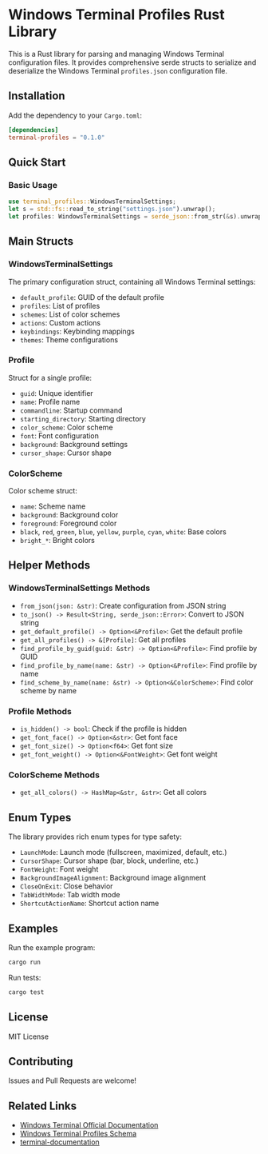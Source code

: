 # Windows Terminal Profiles Rust Library

This is a Rust library for parsing and managing Windows Terminal configuration files. It provides comprehensive serde structs to serialize and deserialize the Windows Terminal `profiles.json` configuration file.

## Installation

Add the dependency to your `Cargo.toml`:

```toml
[dependencies]
terminal-profiles = "0.1.0"
```

## Quick Start

### Basic Usage

```rust
use terminal_profiles::WindowsTerminalSettings;
let s = std::fs::read_to_string("settings.json").unwrap();
let profiles: WindowsTerminalSettings = serde_json::from_str(&s).unwrap();
```

## Main Structs

### WindowsTerminalSettings

The primary configuration struct, containing all Windows Terminal settings:

- `default_profile`: GUID of the default profile
- `profiles`: List of profiles
- `schemes`: List of color schemes
- `actions`: Custom actions
- `keybindings`: Keybinding mappings
- `themes`: Theme configurations

### Profile

Struct for a single profile:

- `guid`: Unique identifier
- `name`: Profile name
- `commandline`: Startup command
- `starting_directory`: Starting directory
- `color_scheme`: Color scheme
- `font`: Font configuration
- `background`: Background settings
- `cursor_shape`: Cursor shape

### ColorScheme

Color scheme struct:

- `name`: Scheme name
- `background`: Background color
- `foreground`: Foreground color
- `black`, `red`, `green`, `blue`, `yellow`, `purple`, `cyan`, `white`: Base colors
- `bright_*`: Bright colors

## Helper Methods

### WindowsTerminalSettings Methods

- `from_json(json: &str)`: Create configuration from JSON string
- `to_json() -> Result<String, serde_json::Error>`: Convert to JSON string
- `get_default_profile() -> Option<&Profile>`: Get the default profile
- `get_all_profiles() -> &[Profile]`: Get all profiles
- `find_profile_by_guid(guid: &str) -> Option<&Profile>`: Find profile by GUID
- `find_profile_by_name(name: &str) -> Option<&Profile>`: Find profile by name
- `find_scheme_by_name(name: &str) -> Option<&ColorScheme>`: Find color scheme by name

### Profile Methods

- `is_hidden() -> bool`: Check if the profile is hidden
- `get_font_face() -> Option<&str>`: Get font face
- `get_font_size() -> Option<f64>`: Get font size
- `get_font_weight() -> Option<&FontWeight>`: Get font weight

### ColorScheme Methods

- `get_all_colors() -> HashMap<&str, &str>`: Get all colors

## Enum Types

The library provides rich enum types for type safety:

- `LaunchMode`: Launch mode (fullscreen, maximized, default, etc.)
- `CursorShape`: Cursor shape (bar, block, underline, etc.)
- `FontWeight`: Font weight
- `BackgroundImageAlignment`: Background image alignment
- `CloseOnExit`: Close behavior
- `TabWidthMode`: Tab width mode
- `ShortcutActionName`: Shortcut action name

## Examples

Run the example program:

```bash
cargo run
```

Run tests:

```bash
cargo test
```

## License

MIT License

## Contributing

Issues and Pull Requests are welcome!

## Related Links

- [Windows Terminal Official Documentation](https://docs.microsoft.com/en-us/windows/terminal/)
- [Windows Terminal Profiles Schema](https://aka.ms/terminal-profiles-schema)
- [terminal-documentation](https://aka.ms/terminal-documentation)
